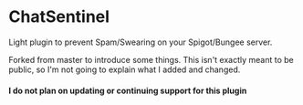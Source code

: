 # ChatSentinel
Light plugin to prevent Spam/Swearing on your Spigot/Bungee server.

Forked from master to introduce some things. This isn't exactly meant to be public, so I'm not going to explain what I added and changed. 

#### I do not plan on updating or continuing support for this plugin
